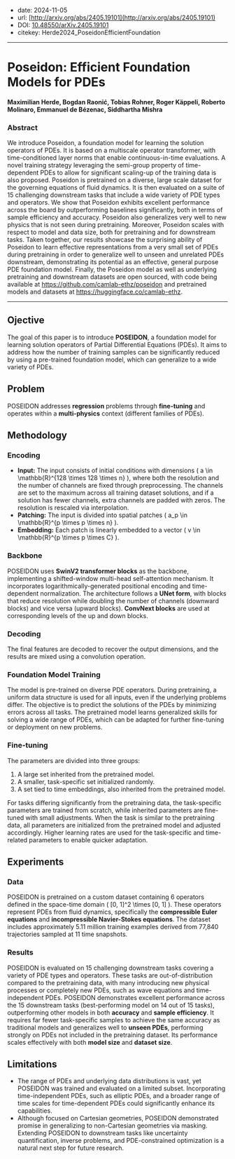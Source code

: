 - date: 2024-11-05
- url: [http://arxiv.org/abs/2405.19101](http://arxiv.org/abs/2405.19101)
- DOI: [10.48550/arXiv.2405.19101](https://doi.org/10.48550/arXiv.2405.19101)
- citekey: Herde2024_PoseidonEfficientFoundation
---

# Poseidon: Efficient Foundation Models for PDEs

#### Maximilian Herde, Bogdan Raonić, Tobias Rohner, Roger Käppeli, Roberto Molinaro, Emmanuel de Bézenac, Siddhartha Mishra

### Abstract

We introduce Poseidon, a foundation model for learning the solution operators of PDEs. It is based on a multiscale operator transformer, with time-conditioned layer norms that enable continuous-in-time evaluations. A novel training strategy leveraging the semi-group property of time-dependent PDEs to allow for significant scaling-up of the training data is also proposed. Poseidon is pretrained on a diverse, large scale dataset for the governing equations of fluid dynamics. It is then evaluated on a suite of 15 challenging downstream tasks that include a wide variety of PDE types and operators. We show that Poseidon exhibits excellent performance across the board by outperforming baselines significantly, both in terms of sample efficiency and accuracy. Poseidon also generalizes very well to new physics that is not seen during pretraining. Moreover, Poseidon scales with respect to model and data size, both for pretraining and for downstream tasks. Taken together, our results showcase the surprising ability of Poseidon to learn effective representations from a very small set of PDEs during pretraining in order to generalize well to unseen and unrelated PDEs downstream, demonstrating its potential as an effective, general purpose PDE foundation model. Finally, the Poseidon model as well as underlying pretraining and downstream datasets are open sourced, with code being available at https://github.com/camlab-ethz/poseidon and pretrained models and datasets at https://huggingface.co/camlab-ethz.

---

## Ojective
The goal of this paper is to introduce **POSEIDON**, a foundation model for learning solution operators of Partial Differential Equations (PDEs). It aims to address how the number of training samples can be significantly reduced by using a pre-trained foundation model, which can generalize to a wide variety of PDEs.

## Problem
<!-- regression / classification / génération ? -->
<!-- finetuning / adaptive learning ? -->
<!-- parametric / multiphysics ? -->
POSEIDON addresses **regression** problems through **fine-tuning** and operates within a **multi-physics** context (different families of PDEs).

## Methodology
<!-- accent on encoding -->
<!-- transformer ? -->
### Encoding
- **Input:** The input consists of initial conditions with dimensions \( a \in \mathbb{R}^{128 \times 128 \times n} \), where both the resolution and the number of channels are fixed through preprocessing. The channels are set to the maximum across all training dataset solutions, and if a solution has fewer channels, extra channels are padded with zeros. The resolution is rescaled via interpolation.
- **Patching:** The input is divided into spatial patches \( a_p \in \mathbb{R}^{p \times p \times n} \).
- **Embedding:** Each patch is linearly embedded to a vector \( v \in \mathbb{R}^{p \times p \times C} \).

### Backbone
POSEIDON uses **SwinV2 transformer blocks** as the backbone, implementing a shifted-window multi-head self-attention mechanism. It incorporates logarithmically-generated positional encoding and time-dependent normalization. The architecture follows a **UNet form**, with blocks that reduce resolution while doubling the number of channels (downward blocks) and vice versa (upward blocks). **ConvNext blocks** are used at corresponding levels of the up and down blocks.

### Decoding
The final features are decoded to recover the output dimensions, and the results are mixed using a convolution operation.

### Foundation Model Training
The model is pre-trained on diverse PDE operators. During pretraining, a uniform data structure is used for all inputs, even if the underlying problems differ. The objective is to predict the solutions of the PDEs by minimizing errors across all tasks. The pretrained model learns generalized skills for solving a wide range of PDEs, which can be adapted for further fine-tuning or deployment on new problems.

### Fine-tuning
The parameters are divided into three groups:
1. A large set inherited from the pretrained model.
2. A smaller, task-specific set initialized randomly.
3. A set tied to time embeddings, also inherited from the pretrained model.

For tasks differing significantly from the pretraining data, the task-specific parameters are trained from scratch, while inherited parameters are fine-tuned with small adjustments. When the task is similar to the pretraining data, all parameters are initialized from the pretrained model and adjusted accordingly. Higher learning rates are used for the task-specific and time-related parameters to enable quicker adaptation.

## Experiments

### Data
POSEIDON is pretrained on a custom dataset containing 6 operators defined in the space-time domain \( [0, 1]^2 \times [0, 1] \). These operators represent PDEs from fluid dynamics, specifically the **compressible Euler equations** and **incompressible Navier-Stokes equations**. The dataset includes approximately 5.11 million training examples derived from 77,840 trajectories sampled at 11 time snapshots.

### Results
POSEIDON is evaluated on 15 challenging downstream tasks covering a variety of PDE types and operators. These tasks are out-of-distribution compared to the pretraining data, with many introducing new physical processes or completely new PDEs, such as wave equations and time-independent PDEs.
POSEIDON demonstrates excellent performance across the 15 downstream tasks (best-performing model on 14 out of 15 tasks), outperforming other models in both **accuracy** and **sample efficiency**. It requires far fewer task-specific samples to achieve the same accuracy as traditional models and generalizes well to **unseen PDEs**, performing strongly on PDEs not included in the pretraining dataset. Its performance scales effectively with both **model size** and **dataset size**.

## Limitations
- The range of PDEs and underlying data distributions is vast, yet POSEIDON was trained and evaluated on a limited subset. Incorporating time-independent PDEs, such as elliptic PDEs, and a broader range of time scales for time-dependent PDEs could significantly enhance its capabilities.
- Although focused on Cartesian geometries, POSEIDON demonstrated promise in generalizing to non-Cartesian geometries via masking. Extending POSEIDON to downstream tasks like uncertainty quantification, inverse problems, and PDE-constrained optimization is a natural next step for future research.
